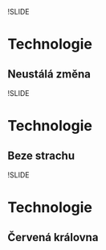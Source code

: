 !SLIDE
# Technologie

## Neustálá změna

!SLIDE
# Technologie

## Beze strachu

!SLIDE
# Technologie

## Červená královna


